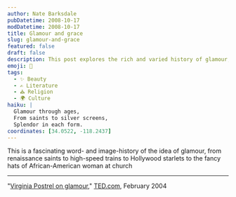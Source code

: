 ```yaml
---
author: Nate Barksdale
pubDatetime: 2008-10-17
modDatetime: 2008-10-17
title: Glamour and grace
slug: glamour-and-grace
featured: false
draft: false
description: This post explores the rich and varied history of glamour, spanning from renaissance art to contemporary culture.
emoji: 🌟
tags:
  - ✨ Beauty
  - ✍️ Literature
  - ⛪ Religion
  - 🌍 Culture
haiku: |
  Glamour through ages,  
  From saints to silver screens,  
  Splendor in each form.
coordinates: [34.0522, -118.2437]
---
```


This is a fascinating word- and image-history of the idea of glamour, from renaissance saints to high-speed trains to Hollywood starlets to the fancy hats of African-American woman at church

---

"[Virginia Postrel on glamour](http://web.archive.org/web/20111123232717/http://www.ted.com/index.php/talks/virginia_postrel_on_glamour.html)," [TED.com](http://web.archive.org/web/20111123232717/http://www.ted.com/index.php/talks/virginia_postrel_on_glamour.html), February 2004
